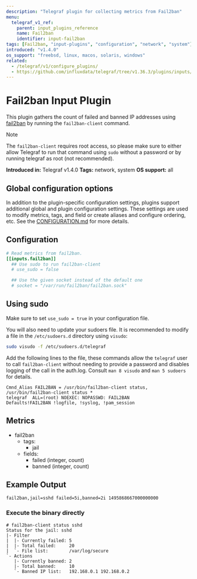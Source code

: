 ```yaml
---
description: "Telegraf plugin for collecting metrics from Fail2ban"
menu:
  telegraf_v1_ref:
    parent: input_plugins_reference
    name: Fail2ban
    identifier: input-fail2ban
tags: [Fail2ban, "input-plugins", "configuration", "network", "system"]
introduced: "v1.4.0"
os_support: "freebsd, linux, macos, solaris, windows"
related:
  - /telegraf/v1/configure_plugins/
  - https://github.com/influxdata/telegraf/tree/v1.36.3/plugins/inputs/fail2ban/README.md, Fail2ban Plugin Source
---
```


# Fail2ban Input Plugin

This plugin gathers the count of failed and banned IP addresses using
[fail2ban](https://www.fail2ban.org) by running the `fail2ban-client` command.

> [!NOTE]
> The `fail2ban-client` requires root access, so please make sure to either
> allow Telegraf to run that command using `sudo` without a password or by
> running telegraf as root (not recommended).

**Introduced in:** Telegraf v1.4.0
**Tags:** network, system
**OS support:** all

[fail2ban]: https://www.fail2ban.org

## Global configuration options <!-- @/docs/includes/plugin_config.md -->

In addition to the plugin-specific configuration settings, plugins support
additional global and plugin configuration settings. These settings are used to
modify metrics, tags, and field or create aliases and configure ordering, etc.
See the [CONFIGURATION.md](/telegraf/v1/configuration/#plugins) for more details.

[CONFIGURATION.md]: ../../../docs/CONFIGURATION.md#plugins

## Configuration

```toml @sample.conf
# Read metrics from fail2ban.
[[inputs.fail2ban]]
  ## Use sudo to run fail2ban-client
  # use_sudo = false

  ## Use the given socket instead of the default one
  # socket = "/var/run/fail2ban/fail2ban.sock"
```

## Using sudo

Make sure to set `use_sudo = true` in your configuration file.

You will also need to update your sudoers file.  It is recommended to modify a
file in the `/etc/sudoers.d` directory using `visudo`:

```bash
sudo visudo -f /etc/sudoers.d/telegraf
```

Add the following lines to the file, these commands allow the `telegraf` user
to call `fail2ban-client` without needing to provide a password and disables
logging of the call in the auth.log.  Consult `man 8 visudo` and `man 5
sudoers` for details.

```text
Cmnd_Alias FAIL2BAN = /usr/bin/fail2ban-client status, /usr/bin/fail2ban-client status *
telegraf  ALL=(root) NOEXEC: NOPASSWD: FAIL2BAN
Defaults!FAIL2BAN !logfile, !syslog, !pam_session
```

## Metrics

- fail2ban
  - tags:
    - jail
  - fields:
    - failed (integer, count)
    - banned (integer, count)

## Example Output

```text
fail2ban,jail=sshd failed=5i,banned=2i 1495868667000000000
```

### Execute the binary directly

```shell
# fail2ban-client status sshd
Status for the jail: sshd
|- Filter
|  |- Currently failed: 5
|  |- Total failed:     20
|  `- File list:        /var/log/secure
`- Actions
   |- Currently banned: 2
   |- Total banned:     10
   `- Banned IP list:   192.168.0.1 192.168.0.2
```
